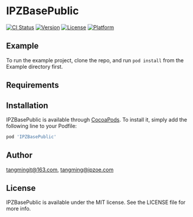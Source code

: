 # IPZBasePublic

[![CI Status](https://img.shields.io/travis/tangmingit@163.com/IPZBasePublic.svg?style=flat)](https://travis-ci.org/tangmingit@163.com/IPZBasePublic)
[![Version](https://img.shields.io/cocoapods/v/IPZBasePublic.svg?style=flat)](https://cocoapods.org/pods/IPZBasePublic)
[![License](https://img.shields.io/cocoapods/l/IPZBasePublic.svg?style=flat)](https://cocoapods.org/pods/IPZBasePublic)
[![Platform](https://img.shields.io/cocoapods/p/IPZBasePublic.svg?style=flat)](https://cocoapods.org/pods/IPZBasePublic)

## Example

To run the example project, clone the repo, and run `pod install` from the Example directory first.

## Requirements

## Installation

IPZBasePublic is available through [CocoaPods](https://cocoapods.org). To install
it, simply add the following line to your Podfile:

```ruby
pod 'IPZBasePublic'
```

## Author

tangmingit@163.com, tangming@ipzoe.com

## License

IPZBasePublic is available under the MIT license. See the LICENSE file for more info.
